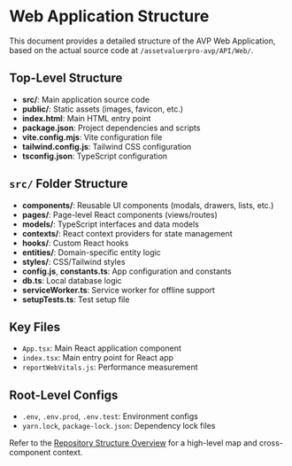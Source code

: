 # Web Application Structure

This document provides a detailed structure of the AVP Web Application, based on the actual source code at `/assetvaluerpro-avp/API/Web/`.

## Top-Level Structure
- **src/**: Main application source code
- **public/**: Static assets (images, favicon, etc.)
- **index.html**: Main HTML entry point
- **package.json**: Project dependencies and scripts
- **vite.config.mjs**: Vite configuration file
- **tailwind.config.js**: Tailwind CSS configuration
- **tsconfig.json**: TypeScript configuration

## `src/` Folder Structure
- **components/**: Reusable UI components (modals, drawers, lists, etc.)
- **pages/**: Page-level React components (views/routes)
- **models/**: TypeScript interfaces and data models
- **contexts/**: React context providers for state management
- **hooks/**: Custom React hooks
- **entities/**: Domain-specific entity logic
- **styles/**: CSS/Tailwind styles
- **config.js**, **constants.ts**: App configuration and constants
- **db.ts**: Local database logic
- **serviceWorker.ts**: Service worker for offline support
- **setupTests.ts**: Test setup file

## Key Files
- `App.tsx`: Main React application component
- `index.tsx`: Main entry point for React app
- `reportWebVitals.js`: Performance measurement

## Root-Level Configs
- `.env`, `.env.prod`, `.env.test`: Environment configs
- `yarn.lock`, `package-lock.json`: Dependency lock files

Refer to the [Repository Structure Overview](./index.md) for a high-level map and cross-component context.
